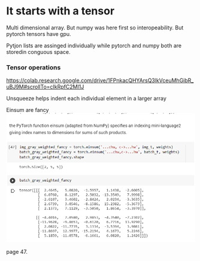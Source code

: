 # It starts with a tensor

Multi dimensional array. But numpy was here first so interopeability. But pytorch tensors have gpu.

Pytjon lists are assinged individually while pytorch and numpy both are storedin conguous space.

### Tensor operations

https://colab.research.google.com/drive/1FPnkacQHYArsQ3lkVceuMhGibR_uBJ9M#scrollTo=cIkRpfC2Ml1J

Unsqueeze helps indent each individual element in a larger array

Einsum are fancy
![](einsum.png)

page 47.

